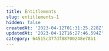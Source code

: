 ```yaml
---
title: Entitlements
slug: entitlements-1
hidden: false
createdAt: '2023-04-12T01:31:25.228Z'
updatedAt: '2023-04-12T16:27:46.594Z'
category: 64515c377df88700248e78b1
---
```

